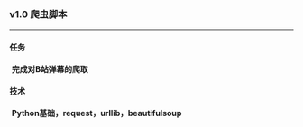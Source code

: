 ### v1.0 爬虫脚本 

****

#### 任务

​        **完成对B站弹幕的爬取**

#### 技术

​       **Python基础，request，urllib，beautifulsoup**